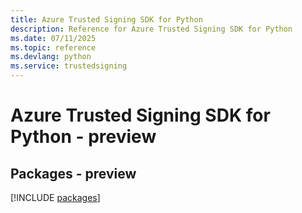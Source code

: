 ```yaml
---
title: Azure Trusted Signing SDK for Python
description: Reference for Azure Trusted Signing SDK for Python
ms.date: 07/11/2025
ms.topic: reference
ms.devlang: python
ms.service: trustedsigning
---
```

# Azure Trusted Signing SDK for Python - preview
## Packages - preview
[!INCLUDE [packages](trusted-signing-index.md)]